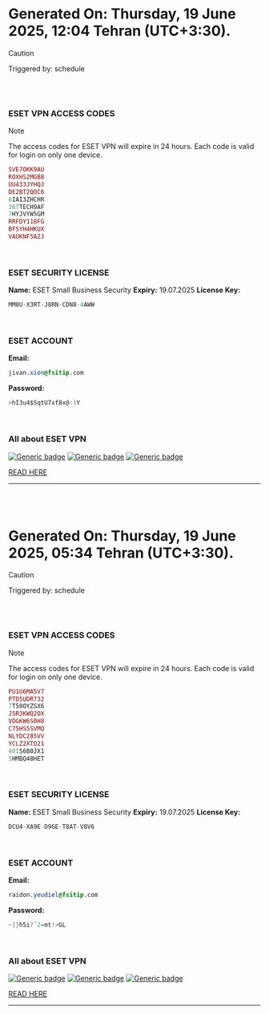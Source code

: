 # Generated On: Thursday, 19 June 2025, 12:04 Tehran (UTC+3:30).

> [!CAUTION]
> Triggered by: schedule

<br><br>

### ESET VPN ACCESS CODES

> [!NOTE]
> The access codes for ESET VPN will expire in 24 hours.
> Each code is valid for login on only one device.

```ruby
SVE7OKK9AU
ROXHS2MGB8
UU433JYHQJ
DE2BT2QOC6
6IAI3ZHCHR
367TECH9AF
7HYJVYW5GM
RRFDY118FG
BFSYH4HKUX
VAUKNF5A2J
```

<br>

### ESET SECURITY LICENSE

**Name:** ESET Small Business Security
**Expiry:** 19.07.2025
**License Key:**

```POV-Ray SDL
MM8U-X3RT-J8RN-CDN8-4AWW
```

<br>

### ESET ACCOUNT

**Email:**

```CSS
jivan.xion@fsitip.com
```

**Password:**

```POV-Ray SDL
>hI3u4$SqtU7xf8x@:)Y
```

<br>

### All about ESET VPN


[![Generic badge](https://img.shields.io/badge/Download-Android-green.svg)](https://play.google.com/store/apps/details?id=com.eset.vpn)
[![Generic badge](https://img.shields.io/badge/Download-ios-white.svg)](https://apps.apple.com/us/app/eset-vpn/id6463002278)
[![Generic badge](https://img.shields.io/badge/Download-windows-blue.svg)](https://download.eset.com/com/eset/apps/home/vpn/windows/latest/eset_vpn_installer.exe)
  

[READ HERE](https://t.me/F_NiREvil/2113)

---

<br><br>

# Generated On: Thursday, 19 June 2025, 05:34 Tehran (UTC+3:30).

> [!CAUTION]
> Triggered by: schedule

<br><br>

### ESET VPN ACCESS CODES

> [!NOTE]
> The access codes for ESET VPN will expire in 24 hours.
> Each code is valid for login on only one device.

```ruby
PU1U6MA5V7
PTD5UDR732
7T50OYZSX6
J5R3KWQ2OX
VOGKW6S0H8
C75HS5SVMQ
NLYDC285VV
YCLZ2XTO21
401S6B0JX1
5HMBQ48HET
```

<br>

### ESET SECURITY LICENSE

**Name:** ESET Small Business Security
**Expiry:** 19.07.2025
**License Key:**

```POV-Ray SDL
DCU4-XA9E-D9GE-T8AT-V8V6
```

<br>

### ESET ACCOUNT

**Email:**

```CSS
raidon.yeudiel@fsitip.com
```

**Password:**

```POV-Ray SDL
~]}h5i?`2=mt!>GL
```

<br>

### All about ESET VPN


[![Generic badge](https://img.shields.io/badge/Download-Android-green.svg)](https://play.google.com/store/apps/details?id=com.eset.vpn)
[![Generic badge](https://img.shields.io/badge/Download-ios-white.svg)](https://apps.apple.com/us/app/eset-vpn/id6463002278)
[![Generic badge](https://img.shields.io/badge/Download-windows-blue.svg)](https://download.eset.com/com/eset/apps/home/vpn/windows/latest/eset_vpn_installer.exe)
  

[READ HERE](https://t.me/F_NiREvil/2113)

---

<br><br>

